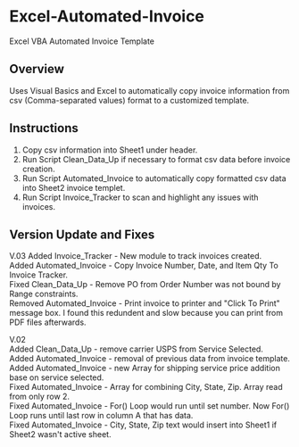 # Excel-Automated-Invoice
Excel VBA Automated Invoice Template

## Overview
Uses Visual Basics and Excel to automatically copy invoice information from csv (Comma-separated values) format to a customized template.

## Instructions
1)  Copy csv information into Sheet1 under header.
2)  Run Script Clean_Data_Up if necessary to format csv data before invoice creation.
3)  Run Script Automated_Invoice to automatically copy formatted csv data into Sheet2 invoice templet.
4)  Run Script Invoice_Tracker to scan and highlight any issues with invoices.

## Version Update and Fixes
V.03
Added Invoice_Tracker - New module to track invoices created.  
Added Automated_Invoice - Copy Invoice Number, Date, and Item Qty To Invoice Tracker.  
Fixed Clean_Data_Up - Remove PO from Order Number was not bound by Range constraints.  
Removed Automated_Invoice - Print invoice to printer and "Click To Print" message box. I found this redundent and slow because you can print from PDF files afterwards.  

V.02  
Added Clean_Data_Up - remove carrier USPS from Service Selected.  
Added Automated_Invoice - removal of previous data from invoice template.  
Added Automated_Invoice - new Array for shipping service price addition base on service selected.  
Fixed Automated_Invoice - Array for combining City, State, Zip. Array read from only row 2.  
Fixed Automated_Invoice - For() Loop would run until set number. Now For() Loop runs until last row in column A that has data.  
Fixed Automated_Invoice - City, State, Zip text would insert into Sheet1 if Sheet2 wasn't active sheet.
